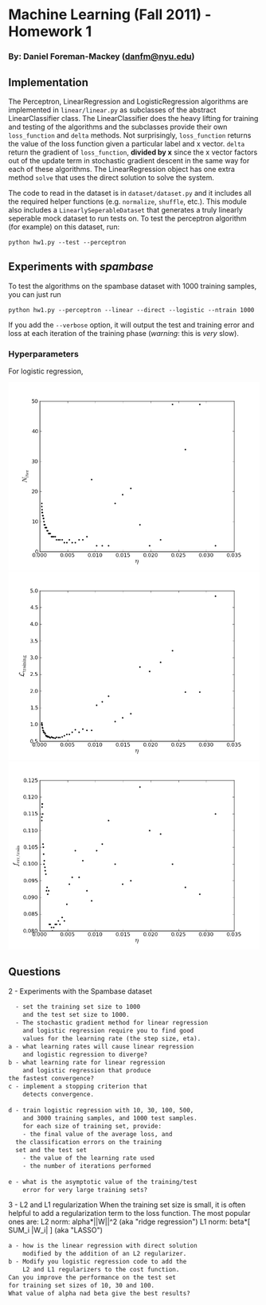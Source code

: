 # Machine Learning (Fall 2011) - Homework 1

### By: Daniel Foreman-Mackey (<danfm@nyu.edu>)

## Implementation

The Perceptron, LinearRegression and LogisticRegression algorithms are implemented
in `linear/linear.py` as subclasses of the abstract LinearClassifier class.  The
LinearClassifier does the heavy lifting for training and testing of the algorithms
and the subclasses provide their own `loss_function` and `delta` methods. Not
surprisingly, `loss_function` returns the value of the loss function given a 
particular label and x vector.  `delta` return the gradient of `loss_function`,
__divided by x__ since the x vector factors out of the update term in stochastic
gradient descent in the same way for each of these algorithms.  The LinearRegression
object has one extra method `solve` that uses the direct solution to solve the 
system.

The code to read in the dataset is in `dataset/dataset.py` and it includes all the
required helper functions (e.g. `normalize`, `shuffle`, etc.).  This module also
includes a `LinearlySeperableDataset` that generates a truly linearly seperable
mock dataset to run tests on.  To test the perceptron algorithm (for example) on
this dataset, run:

    python hw1.py --test --perceptron

## Experiments with _spambase_

To test the algorithms on the spambase dataset with 1000 training samples, you 
can just run

    python hw1.py --perceptron --linear --direct --logistic --ntrain 1000

If you add the `--verbose` option, it will output the test and training error and
loss at each iteration of the training phase (_warning_: this is _very_ slow).

### Hyperparameters

For logistic regression, 

![niter](hyperparams/Niter.png)
![](hyperparams/loss.png)
![](hyperparams/ferr.png)

Questions
---------

2 - Experiments with the Spambase dataset

      - set the training set size to 1000 
        and the test set size to 1000.
      - The stochastic gradient method for linear regression
        and logistic regression require you to find good 
        values for the learning rate (the step size, eta).
    a - what learning rates will cause linear regression
        and logistic regression to diverge?
    b - what learning rate for linear regression 
        and logistic regression that produce
 	the fastest convergence?
    c - implement a stopping criterion that 
        detects convergence.

    d - train logistic regression with 10, 30, 100, 500, 
        and 3000 training samples, and 1000 test samples. 
        for each size of training set, provide:
        - the final value of the average loss, and 
	  the classification errors on the training 
	  set and the test set
        - the value of the learning rate used
        - the number of iterations performed

    e - what is the asymptotic value of the training/test 
        error for very large training sets?

3 - L2 and L1 regularization
    When the training set size is small, it is often helpful
    to add a regularization term to the loss function.
    The most popular ones are:
    L2 norm:   alpha*||W||^2    (aka "ridge regression")
    L1 norm:   beta*[ SUM_i |W_i| ]  (aka "LASSO")

    a - how is the linear regression with direct solution
        modified by the addition of an L2 regularizer.
    b - Modify you logistic regression code to add the
        L2 and L1 regularizers to the cost function.
	Can you improve the performance on the test set
	for training set sizes of 10, 30 and 100.
	What value of alpha nad beta give the best results?


